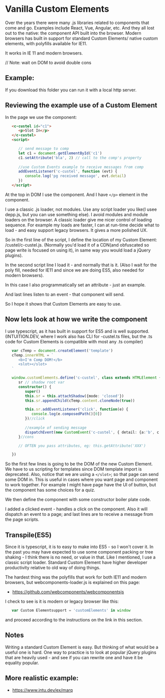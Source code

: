 
# Vanilla Custom Elements

Over the years there were many .js libraries related to components that come and go.
Examples include React, Vue, Angular, etc. And they all lost out to the native: the component API built into the browser.
Modern browsers has built in support for standard Custom Elements/ native custom elements, with polyfills available for IE11. 

It works in IE 11 and modern browsers.

// Note: wait on DOM to avoid double cons

## Example:

If you download this folder you can run it with a local http server. 

## Reviewing the example use of a Custom Element

In the page we use the component:

```html
   <c-custel id="c1">
      <p>Slot In</p>
   </c-custel>
   <script>

      // send message to comp
      let c1 = document.getElementById('c1')
      c1.setAttribute('bla', 2) // call to the comp's property
      
      //use Custom Events example to receive messages from comp
      addEventListener('c-custel', function (evt) {
         console.log('pg received message', evt.detail)
      })
   </script>
```

At the top in DOM I use the component. And I have ```</p>``` element in the component.

I use a classic .js loader, not modules. Use any script loader you like(I usee depp.js, but you can use something else). I avoid modules and module loaders on the browser. A classic loader give me nicer control of loading sequence. For example my loads are faster, I can at run-time decide what to load - and easy support legacy browsers. It gives a more polished UX.

So in the first line of the script, I define the location of my Custom Element: /custel/c-custel.js. (Normally you'd load it of a CDN(and obfuscated so page write
is focused on using it), in same way you would load a jQuery plugins).

In the second script line I load it - and normally that is it. (Also I wait for the poly fill, needed for IE11 and since we are doing ES5, also needed for modern browsers).

In this case I also programmatically set an attribute - just an example.

And last lines listen to an event - that component will send.

So I hope it shows that Custom Elements are easy to use.


## Now lets look at how we write the component

I use typescript, as it has built in support for ES5 and is well supported. (INTUITION.DEV, where I work also has CLI for -custel.ts files, but the .ts code for
Custom Elements is compatible with most any .ts compiler)

```ts
   var cTemp = document.createElement('template')
   cTemp.innerHTML = `
      <b>I'm Comp DOM!</b>
      <slot></slot>
   `

   window.customElements.define('c-custel', class extends HTMLElement {
      sr // shadow root var
      constructor() {
         super()
         this.sr = this.attachShadow({mode: 'closed'})
         this.sr.appendChild(cTemp.content.cloneNode(true))

         this.sr.addEventListener('click', function(e) {
            console.log(e.composedPath()[0])
         })//click
         
         //example of sending message
         dispatchEvent(new CustomEvent('c-custel', { detail: {a:'b', c:'d'} }))
      }//cons

      // OFTEN you pass attributes, eg: this.getAttribute('XXX')

   })
```

So the first few lines is going to be the DOM of the new Custom Element. We have to us scripting for templates since DOM template import is deprecated.
Also, notice that we are using a ```</slot>```; so that page can send some DOM in. This is useful in cases where you want page and component to work 
together. For example I might have page have the UI of button, but the component has some choices for a quiz.

We then define the component with some constructor boiler plate code. 

I added a clicked event - handles a click on the component. Also it will dispatch an event to a page; and last lines are to receive
a message from the page scripts. 

## Transpile(ES5)

Since it is typescript, it is to easy to make into ES5 - so I won't cover it.
In the past you may have expected to use some component packing or tree shaking - I think there is no need, or value in that. Like I mentioned, I use a
classic script loader. Standard Custom Element have higher developer productivity relative to old way of doing things.

The hardest thing was the polyfills that work for both IE11 and modern browsers, but webcomponents-loader.js is explained on this page:
- https://github.com/webcomponents/webcomponentsjs

I check to see is it is modern or legacy browser like this:
```js
   var Custom Elementsupport = 'customElements' in window
```
and proceed according to the instructions on the link in this section.

## Notes

Writing a standard Custom Element is easy. But thinking of what would be a useful one is hard. One way to practice is to 
look at popular jQuery plugins that are heavily used - and see if you can rewrite one and have it be 
equality popular. 


## More realistic example:

- https://www.intu.dev/ex/marq
